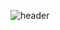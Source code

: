 
![header](https://capsule-render.vercel.app/api?type=waving&color=gradient&height=300&section=header&text=Seongjin%20Park&fontSize=90&fontAlign=40&animation=twinkling)
<!-- ![seongjinpark1](https://github-readme-stats.vercel.app/api?username=seongjinpark1&show_icons=true) -->

<!--
**seongjinpark1/seongjinpark1** is a ✨ _special_ ✨ repository because its `README.md` (this file) appears on your GitHub profile.

Here are some ideas to get you started:

- 🔭 I’m currently working on ...
- 🌱 I’m currently learning ...
- 👯 I’m looking to collaborate on ...
- 🤔 I’m looking for help with ...
- 💬 Ask me about ...
- 📫 How to reach me: ...
- 😄 Pronouns: ...
- ⚡ Fun fact: ...
-->
